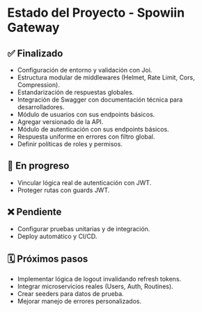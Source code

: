 # Estado del Proyecto - Spowiin Gateway

## ✅ Finalizado
- Configuración de entorno y validación con Joi.
- Estructura modular de middlewares (Helmet, Rate Limit, Cors, Compression).
- Estandarización de respuestas globales.
- Integración de Swagger con documentación técnica para desarrolladores.
- Módulo de usuarios con sus endpoints básicos.
- Agregar versionado de la API.
- Módulo de autenticación con sus endpoints básicos.
- Respuesta uniforme en errores con filtro global.
- Definir políticas de roles y permisos.

## 🚧 En progreso
- Vincular lógica real de autenticación con JWT.
- Proteger rutas con guards JWT.

## ❌ Pendiente
- Configurar pruebas unitarias y de integración.
- Deploy automático y CI/CD.

## 🗓️ Próximos pasos
- Implementar lógica de logout invalidando refresh tokens.
- Integrar microservicios reales (Users, Auth, Routines).
- Crear seeders para datos de prueba.
- Mejorar manejo de errores personalizados.
